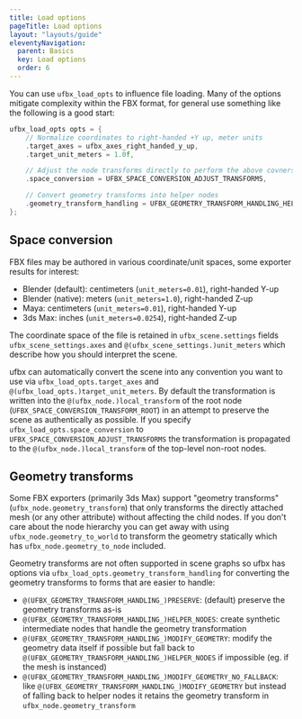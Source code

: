 ```yaml
---
title: Load options
pageTitle: Load options
layout: "layouts/guide"
eleventyNavigation:
  parent: Basics
  key: Load options
  order: 6
---
```


You can use `ufbx_load_opts` to influence file loading.
Many of the options mitigate complexity within the FBX format, for general use
something like the following is a good start:

```c
ufbx_load_opts opts = {
    // Normalize coordinates to right-handed +Y up, meter units
    .target_axes = ufbx_axes_right_handed_y_up,
    .target_unit_meters = 1.0f,

    // Adjust the node transforms directly to perform the above covnersion
    .space_conversion = UFBX_SPACE_CONVERSION_ADJUST_TRANSFORMS,

    // Convert geometry transforms into helper nodes
    .geometry_transform_handling = UFBX_GEOMETRY_TRANSFORM_HANDLING_HELPER_NODES,
};
```

## Space conversion

FBX files may be authored in various coordinate/unit spaces, some exporter results for interest:

- Blender (default): centimeters (`unit_meters=0.01`), right-handed Y-up
- Blender (native): meters (`unit_meters=1.0`), right-handed Z-up
- Maya: centimeters (`unit_meters=0.01`), right-handed Y-up
- 3ds Max: inches (`unit_meters=0.0254`), right-handed Z-up

The coordinate space of the file is retained in `ufbx_scene.settings` fields `ufbx_scene_settings.axes`
and `@(ufbx_scene_settings.)unit_meters` which describe how you should interpret the scene.

ufbx can automatically convert the scene into any convention you want to use via `ufbx_load_opts.target_axes`
and `@(ufbx_load_opts.)target_unit_meters`. By default the transformation is written into the `@(ufbx_node.)local_transform`
of the root node (`UFBX_SPACE_CONVERSION_TRANSFORM_ROOT`) in an attempt to preserve the scene as authentically as possible.
If you specify `ufbx_load_opts.space_conversion` to `UFBX_SPACE_CONVERSION_ADJUST_TRANSFORMS` the transformation is propagated
to the `@(ufbx_node.)local_transform` of the top-level non-root nodes.

## Geometry transforms

Some FBX exporters (primarily 3ds Max) support "geometry transforms" (`ufbx_node.geometry_transform`) that only
transforms the directly attached mesh (or any other attribute) without affecting the child nodes.
If you don't care about the node hierarchy you can get away with using `ufbx_node.geometry_to_world` to transform
the geometry statically which has `ufbx_node.geometry_to_node` included.

Geometry transforms are not often supported in scene graphs so ufbx has options via `ufbx_load_opts.geometry_transform_handling`
for converting the geometry transforms to forms that are easier to handle:

- `@(UFBX_GEOMETRY_TRANSFORM_HANDLING_)PRESERVE`: (default) preserve the geometry transforms as-is
- `@(UFBX_GEOMETRY_TRANSFORM_HANDLING_)HELPER_NODES`: create synthetic intermediate nodes that handle the geometry transformation
- `@(UFBX_GEOMETRY_TRANSFORM_HANDLING_)MODIFY_GEOMETRY`: modify the geometry data itself if possible but fall back to `@(UFBX_GEOMETRY_TRANSFORM_HANDLING_)HELPER_NODES` if impossible (eg. if the mesh is instanced)
- `@(UFBX_GEOMETRY_TRANSFORM_HANDLING_)MODIFY_GEOMETRY_NO_FALLBACK`: like `@(UFBX_GEOMETRY_TRANSFORM_HANDLING_)MODIFY_GEOMETRY` but instead of falling back to helper nodes it retains the geometry transform in `ufbx_node.geometry_transform`
